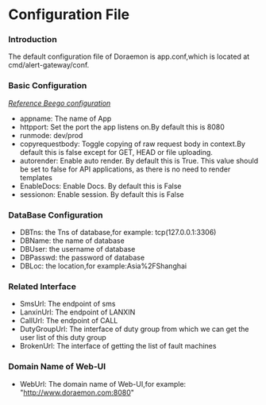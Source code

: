 # Configuration File
### Introduction
The default configuration file of Doraemon is app.conf,which is located at cmd/alert-gateway/conf.

### Basic Configuration
*[Reference Beego configuration](https://beego.me/mvc/controller/config.md)*
- appname: The name of App
- httpport: Set the port the app listens on.By default this is 8080
- runmode: dev/prod
- copyrequestbody: Toggle copying of raw request body in context.By default this is false except for GET, HEAD or file uploading.
- autorender: Enable auto render. By default this is True. This value should be set to false for API applications, as there is no need to render templates
- EnableDocs: Enable Docs. By default this is False
- sessionon: Enable session. By default this is False

### DataBase Configuration
- DBTns: the Tns of database,for example: tcp(127.0.0.1:3306)
- DBName: the name of database
- DBUser: the username of database
- DBPasswd: the password of database
- DBLoc: the location,for example:Asia%2FShanghai

### Related Interface
- SmsUrl: The endpoint of sms
- LanxinUrl: The endpoint of LANXIN
- CallUrl: The endpoint of CALL
- DutyGroupUrl: The interface of duty group from which we can get the user list of this duty group
- BrokenUrl: The interface of getting the list of fault machines

### Domain Name of Web-UI
- WebUrl: The domain name of Web-UI,for example: "http://www.doraemon.com:8080"
